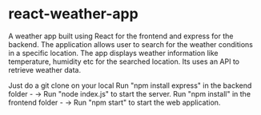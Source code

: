 # react-weather-app
A weather app built using React for the frontend and express for the backend.
The application allows user to search for the weather conditions in a specific location.
The app displays weather information like temperature, humidity etc for the searched location.
Its uses an API to retrieve weather data.

Just do a git clone on your local
Run "npm install express" in the backend folder - -> Run "node index.js" to start the server.
Run "npm install" in the frontend folder - -> Run "npm start" to start the web application.
